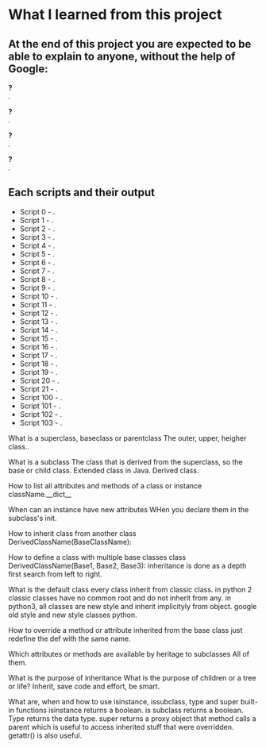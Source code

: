 # What I learned from this project  
At the end of this project you are expected to be able to explain to anyone, without the help of Google:  
---   

**?**  
*.*  


**?**  
*.*  


**?**  
*.*  


**?**  
*.*  


## Each scripts and their output  
* Script 0 - .    
* Script 1 - .  
* Script 2 - .  
* Script 3 - .  
* Script 4 - .  
* Script 5 - .  
* Script 6 - .  
* Script 7 - .  
* Script 8 - .  
* Script 9 - .  
* Script 10 - .  
* Script 11 - .  
* Script 12 - .  
* Script 13 - .  
* Script 14 - .  
* Script 15 - .  
* Script 16 - .  
* Script 17 - .  
* Script 18 - .  
* Script 19 - .  
* Script 20 - .  
* Script 21 - .  
* Script 100 - .    
* Script 101 - .    
* Script 102 - .    
* Script 103 - .    




What is a superclass, baseclass or parentclass
The outer, upper, heigher class..


What is a subclass
The class that is derived from the superclass, so the base or child class. Extended class in Java. Derived class.

How to list all attributes and methods of a class or instance
className.\_\_dict\_\_


When can an instance have new attributes
WHen you declare them in the subclass's init.


How to inherit class from another
class DerivedClassName(BaseClassName):


How to define a class with multiple base classes
class DerivedClassName(Base1, Base2, Base3):
inheritance is done as a depth first search from left to right.



What is the default class every class inherit from
classic class. in python 2 classic classes have no common root and do not inherit from any.
in python3, all classes are new style and inherit implicityly from object.
google old style and new style classes python.


How to override a method or attribute inherited from the base class
just redefine the def with the same name.


Which attributes or methods are available by heritage to subclasses
All of them.


What is the purpose of inheritance
What is the purpose of children or a tree or life?
Inherit, save code and effort, be smart.

What are, when and how to use isinstance, issubclass, type and super built-in functions
isinstance returns a boolean. is subclass returns a boolean. Type returns the data type.
super returns a proxy object that method calls a parent which is useful to access inherited stuff that were overridden. getattr() is also useful.



